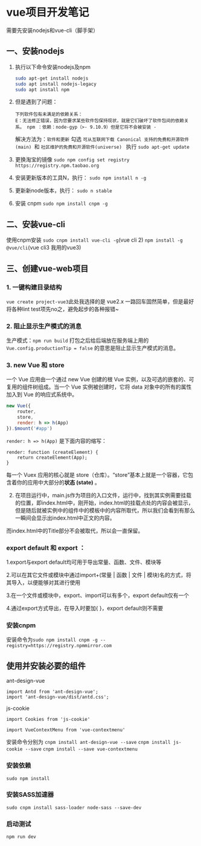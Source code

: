 # vue项目开发笔记

需要先安装nodejs和vue-cli（脚手架）

## 一、安装nodejs

1. 执行以下命令安装nodejs及npm
   
   ```bash
   sudo apt-get install nodejs
   sudo apt install nodejs-legacy
   sudo apt install npm
   ```
2. 但是遇到了问题：
   
   ```
   下列软件包有未满足的依赖关系：
   E：无法修正错误，因为您要求某些软件包保持现状，就是它们破坏了软件包间的依赖关系。 npm ：依赖：node-gyp（>- 9.10.9）但是它将不会被安装 -
   ```
   
   解决方法为：`软件和更新` 勾选 `可从互联网下载 Canonical 支持的免费和开源软件(main) `和 `社区维护的免费和开源软件(universe) `
   执行 ``sudo apt-get update``
3. 更换淘宝的镜像
   `sudo npm config set registry https://registry.npm.taobao.org`
4. 安装更新版本的工具N，执行：
   `sudo npm install n -g`
5. 更新新node版本，执行：
   `sudo n stable`
6. 安装 cnpm `sudo npm install cnpm -g`

## 二、安装vue-cli

使用cnpm安装 `sudo cnpm install vue-cli -g`(vue cli 2)
`npm install -g @vue/cli`(vue cli3 我用的vue3)

## 三、创建vue-web项目

### 1. 一键构建目录结构

`vue create project-vue3`此处我选择的是 vue2.x
一路回车固然简单，但是最好将各种lint test项先no之，避免起步的各种报错~

### 2. 阻止显示生产模式的消息

生产模式：`npm run build` 打包之后给后端放在服务端上用的`Vue.config.productionTip = false`
的意思是阻止显示生产模式的消息。

### 3. new Vue 和 store

一个 Vue 应用由一个通过 new Vue 创建的根 Vue 实例，以及可选的嵌套的、可复用的组件树组成。当一个 Vue 实例被创建时，它将 data 对象中的所有的属性加入到 Vue 的响应式系统中。

```js
new Vue({
    router,
    store,
    render: h => h(App)
}).$mount('#app')
```

`render: h => h(App)` 是下面内容的缩写：

```
render: function (createElement) {
    return createElement(App);
}
```

每一个 Vuex 应用的核心就是 store（仓库）。“store”基本上就是一个容器，它包含着你的应用中大部分的**状态 (state)** 。

2. 在项目运行中，main.js作为项目的入口文件，运行中，找到其实例需要挂载的位置，即index.html中，刚开始，index.html的挂载点处的内容会被显示，但是随后就被实例中的组件中的模板中的内容所取代，所以我们会看到有那么一瞬间会显示出index.html中正文的内容。

而index.html中的Title部分不会被取代，所以会一直保留。
### export default 和 export ：

1.export与export default均可用于导出常量、函数、文件、模块等

2.可以在其它文件或模块中通过import+(常量 | 函数 | 文件 | 模块)名的方式，将其导入，以便能够对其进行使用

3.在一个文件或模块中，export、import可以有多个，export default仅有一个

4.通过export方式导出，在导入时要加{ }，export default则不需要

### 安装cnpm
安装命令为`sudo npm install cnpm -g --registry=https://registry.npmmirror.com`

## 使用并安装必要的组件

ant-design-vue
```
import Antd from 'ant-design-vue';
import 'ant-design-vue/dist/antd.css';
```
js-cookie
```
import Cookies from 'js-cookie'
```
```
import VueContextMenu from 'vue-contextmenu'
```

安装命令分别为
`cnpm install ant-design-vue --save`
`cnpm install js-cookie --save`
`cnpm install --save vue-contextmenu`

### 安装依赖

`sudo npm install`

### 安装SASS加速器

`sudo cnpm install sass-loader node-sass --save-dev`

### 启动测试

`npm run dev`

